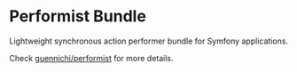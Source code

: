 # Performist Bundle

Lightweight synchronous action performer bundle for Symfony applications.

Check [guennichi/performist](https://github.com/mradhi/performist) for more details.
